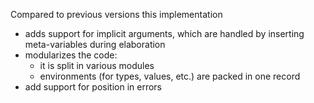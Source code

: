 Compared to previous versions this implementation

- adds support for implicit arguments, which are handled by inserting meta-variables during elaboration
- modularizes the code:
  - it is split in various modules
  - environments (for types, values, etc.) are packed in one record
- add support for position in errors
